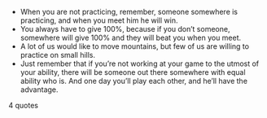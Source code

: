  - When you are not practicing, remember, someone somewhere is practicing, and when you meet him he will win.
 - You always have to give 100%, because if you don’t someone, somewhere will give 100% and they will beat you when you meet.
 - A lot of us would like to move mountains, but few of us are willing to practice on small hills.
 - Just remember that if you’re not working at your game to the utmost of your ability, there will be someone out there somewhere with equal ability who is. And one day you’ll play each other, and he’ll have the advantage.

4 quotes